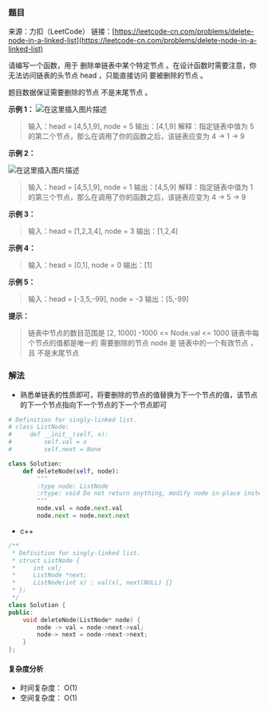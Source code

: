 ### 题目
来源：力扣（LeetCode）
链接：[https://leetcode-cn.com/problems/delete-node-in-a-linked-list](https://leetcode-cn.com/problems/delete-node-in-a-linked-list)

请编写一个函数，用于 删除单链表中某个特定节点 。在设计函数时需要注意，你无法访问链表的头节点 head ，只能直接访问 要被删除的节点 。

题目数据保证需要删除的节点 不是末尾节点 。


**示例 1：**
![在这里插入图片描述](https://img-blog.csdnimg.cn/357c3c36d4ce4b9ea3a93e700564836d.png?x-oss-process=image/watermark,type_ZHJvaWRzYW5zZmFsbGJhY2s,shadow_50,text_Q1NETiBAdW5jbGVfbGw=,size_19,color_FFFFFF,t_70,g_se,x_16)

> 输入：head = [4,5,1,9], node = 5
> 输出：[4,1,9]
> 解释：指定链表中值为 5 的第二个节点，那么在调用了你的函数之后，该链表应变为 4 -> 1 -> 9

**示例 2：**

![在这里插入图片描述](https://img-blog.csdnimg.cn/8a7cac4ba2f644329fd938ae3ea32a77.png?x-oss-process=image/watermark,type_ZHJvaWRzYW5zZmFsbGJhY2s,shadow_50,text_Q1NETiBAdW5jbGVfbGw=,size_19,color_FFFFFF,t_70,g_se,x_16)
> 输入：head = [4,5,1,9], node = 1
> 输出：[4,5,9]
> 解释：指定链表中值为 1 的第三个节点，那么在调用了你的函数之后，该链表应变为 4 -> 5 -> 9

**示例 3：**
> 输入：head = [1,2,3,4], node = 3
> 输出：[1,2,4]

**示例 4：**

>输入：head = [0,1], node = 0
>输出：[1]

**示例 5：**
> 输入：head = [-3,5,-99], node = -3
> 输出：[5,-99]


**提示：**
>链表中节点的数目范围是 [2, 1000]
>-1000 <= Node.val <= 1000
>链表中每个节点的值都是唯一的
>需要删除的节点 node 是 链表中的一个有效节点 ，且 不是末尾节点



### 解法
*  熟悉单链表的性质即可，将要删除的节点的值替换为下一个节点的值，该节点的下一个节点指向下一个节点的下一个节点即可
```python
# Definition for singly-linked list.
# class ListNode:
#     def __init__(self, x):
#         self.val = x
#         self.next = None

class Solution:
    def deleteNode(self, node):
        """
        :type node: ListNode
        :rtype: void Do not return anything, modify node in-place instead.
        """
        node.val = node.next.val
        node.next = node.next.next
```

 * c++
```c++
/**
 * Definition for singly-linked list.
 * struct ListNode {
 *     int val;
 *     ListNode *next;
 *     ListNode(int x) : val(x), next(NULL) {}
 * };
 */
class Solution {
public:
    void deleteNode(ListNode* node) {
        node -> val = node->next->val;
        node-> next = node->next->next;
    }
};
```


#### 复杂度分析
* 时间复杂度： O(1)
* 空间复杂度： O(1) 